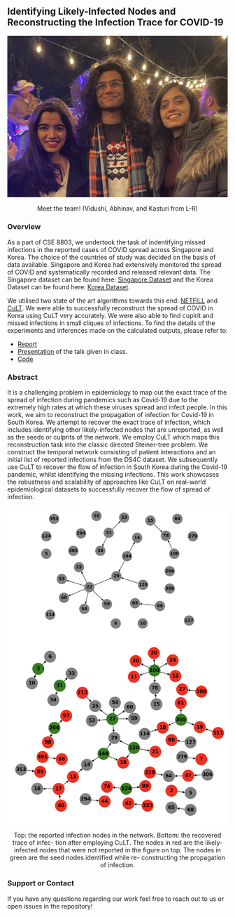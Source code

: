 ## Identifying Likely-Infected Nodes and Reconstructing the Infection Trace for COVID-19

<p align="center">
  <img src="team.jpg" width="600"/>
</p>
<center>Meet the team! (Vidushi, Abhinav, and Kasturi from L-R)</center>

### Overview

As a part of CSE 8803, we undertook the task of indentifying missed infections in the reported cases of COVID spread across Singapore and Korea. The choice of the countries of study was decided on the basis of data available. Singapore and Korea had extensively monitored the spread of COVID and systematically recorded and released relevant data. The Singapore dataset can be found here: [Singapore Dataset](https://www.againstcovid19.com/singapore/dashboard) and the Korea Dataset can be found here: [Korea Dataset](https://www.kaggle.com/kimjihoo/coronavirusdataset). 

We utilised two state of the art algorithms towards this end: [NETFILL](https://epubs.siam.org/doi/pdf/10.1137/1.9781611974010.47) and [CuLT](https://dl.acm.org/doi/pdf/10.1145/2939672.2939865). We were able to successfully reconstruct the spread of COVID in Korea using CuLT very accurately. We were also able to find cuplrit and missed infections in small cliques of infections. To find the details of the experiments and inferences made on the calculated outputs, please refer to: 
- [Report](report.pdf)
- [Presentation](https://gtvault-my.sharepoint.com/:p:/g/personal/kshriniwas3_gatech_edu/EcY7P0JhUIpNu7fjbY6tldgBAynYpBCNYurPoQ020Hfc5Q?e=i1W7LL) of the talk given in class. 
- [Code](https://github.com/BonJovi1/CSE8803)


### Abstract
It is a challenging problem in epidemiology to map out the exact trace of the spread of infection during pandemics such as Covid-19 due to the extremely high rates at which these viruses spread and infect people. In this work, we aim to reconstruct the propagation of infection for Covid-19 in South Korea. We attempt to recover the exact trace of infection, which includes identifying other likely-infected nodes that are unreported, as well as the seeds or culprits of the network. We employ CuLT which maps this reconstruction task into the classic directed Steiner-tree problem. We construct the temporal network consisting of patient interactions and an initial list of reported infections from the DS4C dataset. We subsequently use CuLT to recover the flow of infection in South Korea during the Covid-19 pandemic, whilst identifying the missing infections. This work showcases the robustness and scalability of approaches like CuLT on real-world epidemiological datasets to successfully recover the flow of spread of infection.

<p align="center">
  <img src="teaser.png" width="500"/>
</p>
<center>Top: the reported infection nodes in the network. Bottom: the recovered trace of infec- tion after employing CuLT. The nodes in red are the likely- infected nodes that were not reported in the figure on top. The nodes in green are the seed nodes identified while re- constructing the propagation of infection.</center>

### Support or Contact

If you have any questions regarding our work feel free to reach out to us or open issues in the repository!
